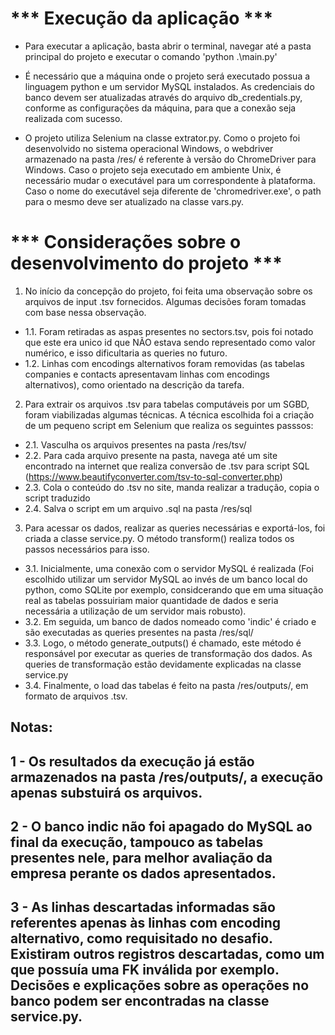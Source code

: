 # *** Execução da aplicação ***
- Para executar a aplicação, basta abrir o terminal, navegar até a pasta principal do projeto e executar o comando 'python .\main.py'

- É necessário que a máquina onde o projeto será executado possua a linguagem python e um servidor MySQL instalados. As credenciais do banco devem ser atualizadas através do arquivo db_credentials.py, conforme as configurações da máquina, para que a conexão seja realizada com sucesso.

- O projeto utiliza Selenium na classe extrator.py. Como o projeto foi desenvolvido no sistema operacional Windows, o webdriver armazenado na pasta /res/ é referente à versão do ChromeDriver para Windows. Caso o projeto seja executado em ambiente Unix, é necessário mudar o executável para um correspondente à plataforma. Caso o nome do executável seja diferente de 'chromedriver.exe', o path para o mesmo deve ser atualizado na classe vars.py.


# *** Considerações sobre o desenvolvimento do projeto ***

1. No início da concepção do projeto, foi feita uma observação sobre os arquivos de input .tsv fornecidos. Algumas decisões foram tomadas com base nessa observação. 
- 1.1. Foram retiradas as aspas presentes no sectors.tsv, pois foi notado que este era unico id que NÃO estava sendo representado como valor numérico, e isso dificultaria as queries no futuro.
- 1.2. Linhas com encodings alternativos foram removidas (as tabelas companies e contacts apresentavam linhas com encodings alternativos), como orientado na descrição da tarefa. 


2. Para extrair os arquivos .tsv para tabelas computáveis por um SGBD, foram viabilizadas algumas técnicas. A técnica escolhida foi a criação de um pequeno script em Selenium que realiza os seguintes passsos:
- 2.1. Vasculha os arquivos presentes na pasta /res/tsv/
- 2.2. Para cada arquivo presente na pasta, navega até um site encontrado na internet que realiza conversão de .tsv para script SQL (https://www.beautifyconverter.com/tsv-to-sql-converter.php)
- 2.3. Cola o conteúdo do .tsv no site, manda realizar a tradução, copia o script traduzido
- 2.4. Salva o script em um arquivo .sql na pasta /res/sql


3. Para acessar os dados, realizar as queries necessárias e exportá-los, foi criada a classe service.py. O método transform() realiza todos os passos necessários para isso. 
- 3.1. Inicialmente, uma conexão com o servidor MySQL é realizada (Foi escolhido utilizar um servidor MySQL ao invés de um banco local do python, como SQLite por exemplo, considcerando que em uma situação real as tabelas possuiriam maior quantidade de dados e seria necessária a utilização de um servidor mais robusto).
- 3.2. Em seguida, um banco de dados nomeado como 'indic' é criado e são executadas as queries presentes na pasta /res/sql/
- 3.3. Logo, o método generate_outputs() é chamado, este método é responsável por executar as queries de transformação dos dados. As queries de transformação estão devidamente explicadas na classe service.py
- 3.4. Finalmente, o load das tabelas é feito na pasta /res/outputs/, em formato de arquivos .tsv. 

## Notas:
## 1 - Os resultados da execução já estão armazenados na pasta /res/outputs/, a execução apenas substuirá os arquivos.
## 2 - O banco indic não foi apagado do MySQL ao final da execução, tampouco as tabelas presentes nele, para melhor avaliação da empresa perante os dados apresentados.
## 3 - As linhas descartadas informadas são referentes apenas às linhas com encoding alternativo, como requisitado no desafio. Existiram outros registros descartadas, como um que possuía uma FK inválida por exemplo. Decisões e explicações sobre as operações no banco podem ser encontradas na classe service.py. 
